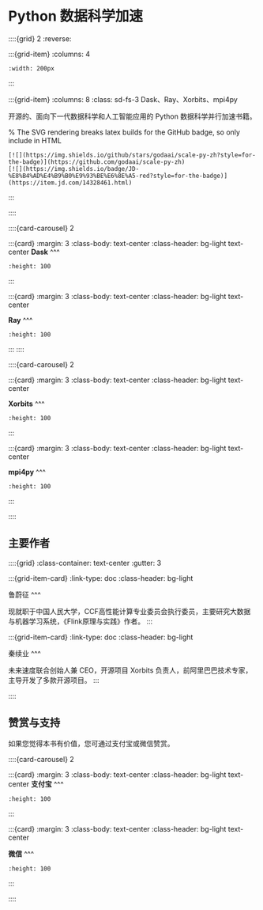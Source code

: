 # Python 数据科学加速

::::{grid} 2
:reverse:

:::{grid-item}
:columns: 4

```{image} ./_static/scale-python-book.jpeg
:width: 200px
```
:::

:::{grid-item}
:columns: 8
:class: sd-fs-3
Dask、Ray、Xorbits、mpi4py

开源的、面向下一代数据科学和人工智能应用的 Python 数据科学并行加速书籍。

% The SVG rendering breaks latex builds for the GitHub badge, so only include in HTML
```{only} html
[![](https://img.shields.io/github/stars/godaai/scale-py-zh?style=for-the-badge)](https://github.com/godaai/scale-py-zh)
[![](https://img.shields.io/badge/JD-%E8%B4%AD%E4%B9%B0%E9%93%BE%E6%8E%A5-red?style=for-the-badge)](https://item.jd.com/14328461.html)
```

:::

::::

::::{card-carousel} 2

:::{card}
:margin: 3
:class-body: text-center
:class-header: bg-light text-center
**Dask**
^^^
```{image} ./img/dask-logo.svg
:height: 100
```
:::

:::{card}
:margin: 3
:class-body: text-center
:class-header: bg-light text-center

**Ray**
^^^
```{image} ./img/ray-logo.svg
:height: 100
```
:::
::::

::::{card-carousel} 2

:::{card}
:margin: 3
:class-body: text-center
:class-header: bg-light text-center

**Xorbits**
^^^
```{image} ./img/xorbits-logo.svg
:height: 100
```
:::

:::{card}
:margin: 3
:class-body: text-center
:class-header: bg-light text-center

**mpi4py**
^^^
```{image} ./img/mpi-logo.png
:height: 100
```
:::

::::

## 主要作者

::::{grid}
:class-container: text-center
:gutter: 3

:::{grid-item-card}
:link-type: doc
:class-header: bg-light

鲁蔚征
^^^

现就职于中国人民大学，CCF高性能计算专业委员会执行委员，主要研究大数据与机器学习系统，《Flink原理与实践》作者。
:::

:::{grid-item-card}
:link-type: doc
:class-header: bg-light

秦续业
^^^

未来速度联合创始人兼 CEO，开源项目 Xorbits 负责人，前阿里巴巴技术专家，主导开发了多款开源项目。
:::

::::

## 赞赏与支持

如果您觉得本书有价值，您可通过支付宝或微信赞赏。

::::{card-carousel} 2

:::{card}
:margin: 3
:class-body: text-center
:class-header: bg-light text-center
**支付宝**
^^^
```{image} ./img/donate/alipay.png
:height: 100
```
:::

:::{card}
:margin: 3
:class-body: text-center
:class-header: bg-light text-center

**微信**
^^^
```{image} ./img/donate/wechat.png
:height: 100
```
:::

::::